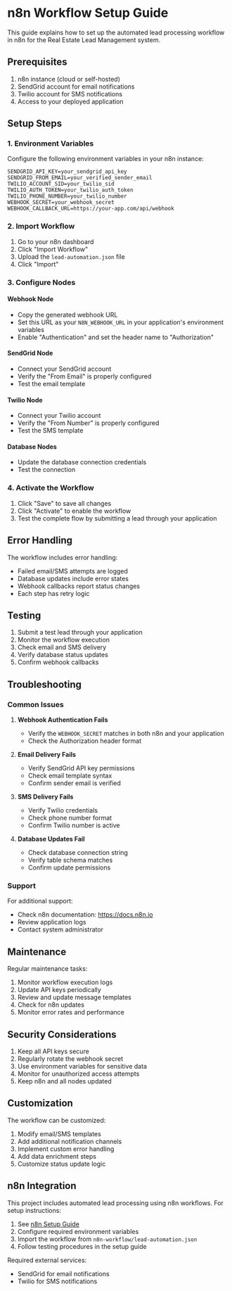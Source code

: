 # n8n Workflow Setup Guide

This guide explains how to set up the automated lead processing workflow in n8n for the Real Estate Lead Management system.

## Prerequisites

1. n8n instance (cloud or self-hosted)
2. SendGrid account for email notifications
3. Twilio account for SMS notifications
4. Access to your deployed application

## Setup Steps

### 1. Environment Variables

Configure the following environment variables in your n8n instance:

```env
SENDGRID_API_KEY=your_sendgrid_api_key
SENDGRID_FROM_EMAIL=your_verified_sender_email
TWILIO_ACCOUNT_SID=your_twilio_sid
TWILIO_AUTH_TOKEN=your_twilio_auth_token
TWILIO_PHONE_NUMBER=your_twilio_number
WEBHOOK_SECRET=your_webhook_secret
WEBHOOK_CALLBACK_URL=https://your-app.com/api/webhook
```

### 2. Import Workflow

1. Go to your n8n dashboard
2. Click "Import Workflow"
3. Upload the `lead-automation.json` file
4. Click "Import"

### 3. Configure Nodes

#### Webhook Node

- Copy the generated webhook URL
- Set this URL as your `N8N_WEBHOOK_URL` in your application's environment variables
- Enable "Authentication" and set the header name to "Authorization"

#### SendGrid Node

- Connect your SendGrid account
- Verify the "From Email" is properly configured
- Test the email template

#### Twilio Node

- Connect your Twilio account
- Verify the "From Number" is properly configured
- Test the SMS template

#### Database Nodes

- Update the database connection credentials
- Test the connection

### 4. Activate the Workflow

1. Click "Save" to save all changes
2. Click "Activate" to enable the workflow
3. Test the complete flow by submitting a lead through your application

## Error Handling

The workflow includes error handling:

- Failed email/SMS attempts are logged
- Database updates include error states
- Webhook callbacks report status changes
- Each step has retry logic

## Testing

1. Submit a test lead through your application
2. Monitor the workflow execution
3. Check email and SMS delivery
4. Verify database status updates
5. Confirm webhook callbacks

## Troubleshooting

### Common Issues

1. **Webhook Authentication Fails**

   - Verify the `WEBHOOK_SECRET` matches in both n8n and your application
   - Check the Authorization header format

2. **Email Delivery Fails**

   - Verify SendGrid API key permissions
   - Check email template syntax
   - Confirm sender email is verified

3. **SMS Delivery Fails**

   - Verify Twilio credentials
   - Check phone number format
   - Confirm Twilio number is active

4. **Database Updates Fail**
   - Check database connection string
   - Verify table schema matches
   - Confirm update permissions

### Support

For additional support:

- Check n8n documentation: https://docs.n8n.io
- Review application logs
- Contact system administrator

## Maintenance

Regular maintenance tasks:

1. Monitor workflow execution logs
2. Update API keys periodically
3. Review and update message templates
4. Check for n8n updates
5. Monitor error rates and performance

## Security Considerations

1. Keep all API keys secure
2. Regularly rotate the webhook secret
3. Use environment variables for sensitive data
4. Monitor for unauthorized access attempts
5. Keep n8n and all nodes updated

## Customization

The workflow can be customized:

1. Modify email/SMS templates
2. Add additional notification channels
3. Implement custom error handling
4. Add data enrichment steps
5. Customize status update logic

## n8n Integration

This project includes automated lead processing using n8n workflows. For setup instructions:

1. See [n8n Setup Guide](docs/n8n-setup.md)
2. Configure required environment variables
3. Import the workflow from `n8n-workflow/lead-automation.json`
4. Follow testing procedures in the setup guide

Required external services:

- SendGrid for email notifications
- Twilio for SMS notifications
